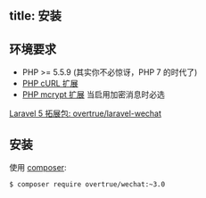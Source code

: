 title: 安装
---

## 环境要求

- PHP >= 5.5.9 (其实你不必惊讶，PHP 7 的时代了)
- [PHP cURL 扩展](http://php.net/manual/en/book.curl.php)
- [PHP mcrypt 扩展](http://php.net/manual/en/book.mcrypt.php) 当启用加密消息时必选


[Laravel 5 拓展包: overtrue/laravel-wechat](https://github.com/overtrue/laravel-wechat)

## 安装

使用 [composer](http://getcomposer.org/):

```shell
$ composer require overtrue/wechat:~3.0
```